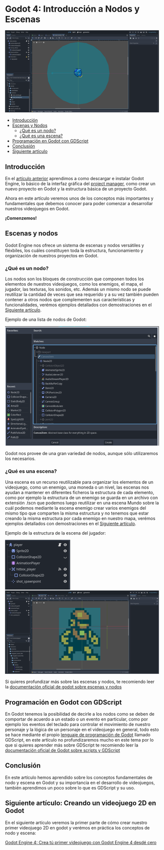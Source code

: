 # Godot 4: Introducción a Nodos y Escenas

![enemy_scene_example](resources/enemy_scene_example.png)


- [Introducción](#introducción)
- [Escenas y Nodos](#escenas-y-nodos)
    * [¿Qué es un nodo?](#¿qué-es-un-nodo)
    * [¿Qué es una escena?](#¿qué-es-una-escena)
- [Programación en Godot con GDScript](#programación-en-godot-con-gdscript)
- [Conclusión](#conclusión)
- [Siguiente artículo](#siguiente-artículo-creando-un-videojuego-2d-en-godot)

## Introducción
En el [artículo anterior](articulo_2_introduccion_a_godot.md) aprendimos a como descargar e instalar Godot Engine, lo básico de la interfaz gráfica del [project manager](https://docs.godotengine.org/en/stable/tutorials/editor/project_manager.html), como crear un nuevo proyecto en Godot y la estructura básica de un proyecto Godot.

Ahora en este artículo veremos unos de los conceptos más importantes y fundamentales que debemos conocer para poder comenzar a desarrollar nuestros videojuegos en Godot.

**¡Comenzemos!**

## Escenas y nodos
Godot Engine nos ofrece un sistema de escenas y nodos versátiles y fléxbiles, los cuáles constituyen toda la estructura, funcionamiento y organización de nuestros proyectos en Godot.

### ¿Qué es un nodo?
Los nodos son los bloques de construcción que componen todos los elementos de nuestros videojuegos, como los enemigos, el mapa, el jugador, las texturas, los sonidos, etc. Además un mismo nodo se puede reutilizar la cantidad de veces que sea requerido y a su vez también pueden contener a otros nodos que complementen sus características y funcionalidades, verémos ejemplos detallados con demostraciones en el [Siguiente artículo](articulo_4_1_introduccion_creando_un_videojuego.md).

Ejemplo de una lista de nodos de Godot:

![node_types_example](resources/node_types_example.png)

Godot nos provee de una gran variedad de nodos, aunque sólo utilizaremos los necesarios.

### ¿Qué es una escena?
Una escena es un recurso reutilizable para organizar los elementos de un videojuego, como un enemigo, una moneda o un nivel, las escenas nos ayudan a mantener en diferentes ficheros la estructura de cada elemento, como por ejemplo la estructura de un enemigo se guarda en un archivo con extensión .tscn que podemos luego reutilizar en una escena Mundo sobre la cuál podemos mediante la escena enemigo crear varios enemigos del mismo tipo que comparten la misma estructura y no tenemos que estar creando la misma estructura por cada enemigo en nuestro mapa, verémos ejemplos detallados con demostraciones en el [Siguiente artículo](articulo_4_creando_un_videojuego_en_godot.md).

Ejemplo de la estructura de la escena del jugador:

![scene_structure_example](resources/scene_structure_example.png)
![scene_player_structure_scene](resources/scene_player_structure_scene.png)

Si quieres profundizar más sobre las escenas y nodos, te recomiendo leer la [documentación oficial de godot sobre escenas y nodos](https://docs.godotengine.org/es/stable/getting_started/step_by_step/nodes_and_scenes.html)


## Programación en Godot con GDScript
En Godot tenemos la posibilidad de decirle a los nodos como se deben de comportar de acuerdo a un estado o un evento en particular, como por ejemplo los eventos del teclado para controlar el movimiento de nuestro personaje y la lógica de un personaje en el videojuego en general, todo esto se hace mediante el propio [lenguaje de programación de Godot](https://es.wikipedia.org/wiki/Lenguaje_de_programaci%C3%B3n) llamado GDScript, en este artículo no profundizaremos mucho en este tema por lo que si quieres aprender más sobre GDScript te recomiendo leer la [documentación oficial de Godot sobre scripts y GDScript](https://docs.godotengine.org/es/stable/getting_started/introduction/learn_to_code_with_gdscript.html#learn-in-your-browser-with-the-gdscript-app)

## Conclusión
En este artículo hemos aprendido sobre los conceptos fundamentales de nodo y escena en Godot y su importancia en el desarrollo de videojuegos, también aprendimos un poco sobre lo que es GDScript y su uso.

## Siguiente artículo: Creando un videojuego 2D en Godot
En el siguiente artículo veremos la primer parte de cómo crear nuestro primer videojuego 2D en godot
y verémos en práctica los conceptos de nodo y escena:

[Godot Engine 4: Crea tú primer videojuego con Godot Engine 4 desdé cero](articulo_4_1_introduccion_creando_un_videojuego.md)



